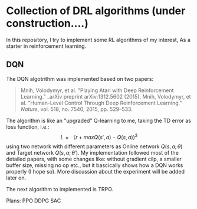﻿# Collection of DRL algorithms (under construction....)
 In this repository, I try to implement some RL algorithms of my interest, As a starter in reinforcement learning.
  
## DQN

The DQN algotrithm was implemented based on two papers:

 >Mnih, Volodymyr, et al. "Playing Atari with Deep Reinforcement Learning." _arXiv preprint arXiv:1312.5602 (2015).
 >Mnih, Volodymyr, et al. "Human-Level Control Through Deep Reinforcement Learning." _Nature_, vol. 518, no. 7540, 2015, pp. 529–533.
 
The algorithm is like an "upgraded" Q-learning to me, taking the TD error as loss function, i.e.:
	$$
	L=（r+maxQ(s',a)-Q(s,a))^2
	$$
using two network with different parameters as Online network $Q(s,a;\theta)$ and Target network $Q(s,a;\theta')$.
My implementation followed most of the detailed papers,  with some changes like: without gradient cilp, a smaller buffer size, missing no op etc., but it bascically shows how a DQN works properly (I hope so). More discussion about the experiment will be added later on.

The next algorithm to implemented is TRPO.



Plans:  PPO  DDPG  SAC  
